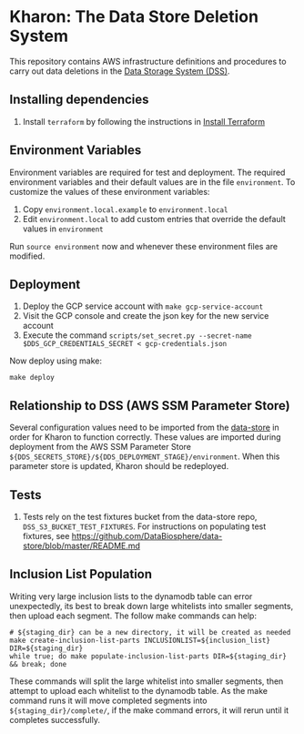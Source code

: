 # Kharon: The Data Store Deletion System

This repository contains AWS infrastructure definitions and procedures to carry out data deletions in the
[Data Storage System (DSS)](https://github.com/DataBiosphere/data-store).

## Installing dependencies

1. Install `terraform` by following the instructions in
[Install Terraform](https://www.terraform.io/intro/getting-started/install.html)

## Environment Variables

Environment variables are required for test and deployment. The required environment variables and their default values
are in the file `environment`. To customize the values of these environment variables:

1. Copy `environment.local.example` to `environment.local`
1. Edit `environment.local` to add custom entries that override the default values in `environment`
    
Run `source environment` now and whenever these environment files are modified.

## Deployment

1. Deploy the GCP service account with `make gcp-service-account`
1. Visit the GCP console and create the json key for the new service account
1. Execute the command `scripts/set_secret.py --secret-name $DDS_GCP_CREDENTIALS_SECRET < gcp-credentials.json`

Now deploy using make:

    make deploy

## Relationship to DSS (AWS SSM Parameter Store)

Several configuration values need to be imported from the [data-store](https://github.com/DataBiosphere/data-store)
in order for Kharon to function correctly. These values are imported during deployment from the AWS SSM Parameter
Store `${DDS_SECRETS_STORE}/${DDS_DEPLOYMENT_STAGE}/environment`. When this parameter store is updated, Kharon should be
redeployed.

## Tests

1. Tests rely on the test fixtures bucket from the data-store repo, `DSS_S3_BUCKET_TEST_FIXTURES`. For instructions on
populating test fixtures, see https://github.com/DataBiosphere/data-store/blob/master/README.md

## Inclusion List Population

Writing very large inclusion lists to the dynamodb table can error unexpectedly, its best to break down large
whitelists into smaller segments, then upload each segment. The follow make commands can help:

```
# ${staging_dir} can be a new directory, it will be created as needed
make create-inclusion-list-parts INCLUSIONLIST=${inclusion_list} DIR=${staging_dir}
while true; do make populate-inclusion-list-parts DIR=${staging_dir} && break; done
```

These commands will split the large whitelist into smaller segments, then attempt to upload each whitelist to the 
dynamodb table. As the make command runs it will move completed segments into `${staging_dir}/complete/`, if the make
command errors, it will rerun until it completes successfully. 
